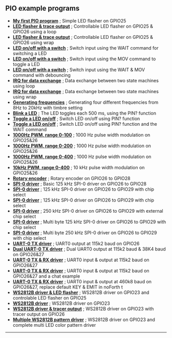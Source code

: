 ## PIO example programs ##

- [****My first PIO program****](Bit%20toggle-1%20(GPIO25).f) ; Simple LED flasher on GPIO25
- [****LED flasher & trace output****](Bit%20toggle-2%20(GPIO25&26).f) ; Controllable LED flasher on GPIO25 & GPIO26 using a loop
- [****LED flasher & trace output****](Bit%20toggle-3%20(GPIO25&26).f) ; Controllable LED flasher on GPIO25 & GPIO26 using wrap
- [****LED on/off with a switch****](In&out-1%20(GPIO24&25).f) ; Switch input using the WAIT command for switching a LED
- [****LED on/off with a switch****](In&out-2%20(GPIO24&25%20compact).f) ; Switch input using the MOV command to toggle a LED
- [****LED on/off with a switch****](In&out-3%20(GPIO24&25)%20debounce%20invert.f) ; Switch input using the WAIT & MOV command with debouncing
- [****IRQ for data exchange****](irq-1%20(GPIO24&25)%20loop.f) ; Data exchange between two state machines using loop
- [****IRQ for data exchange****](irq-2%20(GPIO24&25)%20wrap.f) ; Data exchange between two state machines using wrap
- [****Generating frequencies****](music-0%20(GPIO26to29).f) ; Generating four different frequencies from 8Hz to 20kHz with timbre setting
- [****Blink a LED****](on&off-1%20(GPIO24&25)%20pin,%20invert,%20delay.f) ; The LED toggles each 500 ms, using the PIN? function
- [****Toggle a LED on/off****](on&off-2%20(GPIO24&25)%20pin,%20invert,%20delay.f) ; Switch LED on/off using PIN? function
- [****Toggle a LED on/off****](on&off-2%20(GPIO24&25)%20pin,%20invert,%20delay.f) ; Switch LED on/off using PIN? function and the WAIT command
- [****1000Hz PWM, range 0-100****](PWM-1%20(GPIO25&26)%201000Hz,%20100%20range.f) ; 1000 Hz pulse width modulation on GPIO25&26
- [****1000Hz PWM, range 0-200****](PWM-2%20(GPIO25&26)%201000Hz,%20200%20range.f) ; 1000 Hz pulse width modulation on GPIO25&26
- [****1000Hz PWM, range 0-400****](PWM-3%20(GPIO25&26)%201000Hz,%20400%20range.f) ; 1000 Hz pulse width modulation on GPIO25&26
- [****10kHz PWM, range 0-400****](PWM-4%20(GPIO25&26)%2010000Hz,%20400%20range.f) ; 10 kHz pulse width modulation on GPIO25&26
- [****Rotary encoder****](rotary-0%20(GPIO26to28)%20encoder.f) ; Rotary encoder on GPIO26 to GPIO28
- [****SPI-0 driver****](spi-0%20(GPIO26to28)%20125kHz.f) ; Basic 125 kHz SPI-0 driver on GPIO26 to GPIO28
- [****SPI-0 driver****](spi-1%20(GPIO26to28)%20125kHz&20%cs,%20v1.f) ; 125 kHz SPI-0 driver on GPIO26 to GPIO29 with chip select
- [****SPI-0 driver****](spi-2%20(GPIO26to28)%20125kHz&20%cs,%20v2.f) ; 125 kHz SPI-0 driver on GPIO26 to GPIO29 with chip select
- [****SPI-0 driver****](spi-3%20(GPIO26to28)%20250kHz%20&%20cs%20with%20normal%20IO.f) ; 250 kHz SPI-0 driver on GPIO26 to GPIO29 with external chip select
- [****SPI-0 driver****](spi-4%20(GPIO26to28)%20125kHz%20&%20cs%20with%20mulitple%20bytes%20data.f) ; Multi byte 125 kHz SPI-0 driver on GPIO26 to GPIO29 with chip select
- [****SPI-0 driver****](spi-5%20(GPIO26to28)%20250kHz%20&%20cs%20mulitple%20bytes.f) ;  Multi byte 250 kHz SPI-0 driver on GPIO26 to GPIO29 with chip select
- [****UART-0 TX driver****](uart-0,%20TX%20(GPIO26)%20single%20uart%20using%20=baud.f) ; UART0 output at 115k2 baud on GPIO26
- [****Dual UART-0 TX driver****](uart-1,%20TX%20(GPIO26)%20single%20uart%20using%20=baud%20&%20clone.f) ; Dual UART0 output at 115k2 baud & 38K4 baud on GPIO26&27
- [****UART-0 TX & RX driver****](uart-2,%20TX,RX%20(GPIO26&27)%20single%20uart.f) ; UART0 input & output at 115k2 baud on GPIO26&27
- [****UART-0 TX & RX driver****](uart-3,%20TX%20(GPIO26&27)%20with%20chat%20example.f) ; UART0 input & output at 115k2 baud on GPIO26&27 and a chat example
- [****UART-0 TX & RX driver****](uart-4,%20TX,%20RX%20(GPIO26&27)%20replace%20KEY%20&%20EMIT.f) ; UART0 input & output at 460k8 baud on GPIO26&27, replace default KEY & EMIT in noForth t
- [****WS2812B driver & LED flasher****](WS2812%20on%20GPIO23%20&%20flash%20on%20GPIO25.f) ; WS2812B driver on GPIO23 and controlable LED flasher on GPIO25
- [****WS2812B driver****](WS2812%20on%20GPIO23.f) ; WS2812B driver on GPIO23 
- [****WS2812B driver & tracer output****](WS2812%20on%20GPIO23%20&%20trace%20output%20on%20GPIO26.f) ; WS2812B driver on GPIO23 with tracer output on GPIO26
- [****Multiple WS2812B pattern driver****](WS2812%20on%20GPIO23%20&%20multi%20color%20pattern%20driver.f) ; WS2812B driver on GPIO23 and complete multi LED color pattern driver

***
